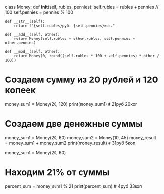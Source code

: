 class Money:
    def __init__(self, rubles, pennies):
        self.rubles = rubles + pennies // 100
        self.pennies = pennies % 100
    
    def __str__(self):
        return f"{self.rubles}руб. {self.pennies}коп."

    def __add__(self, other):
        return Money(self.rubles + other.rubles, self.pennies + other.pennies)

    def __mod__(self, other):
        return Money(0, round((self.rubles * 100 + self.pennies) * other / 100))

# Создаем сумму из 20 рублей и 120 копеек
money_sum1 = Money(20, 120)
print(money_sum1) # 21руб 20коп

# Создаем две денежные суммы
money_sum1 = Money(20, 60)
money_sum2 = Money(10, 45)
money_result = money_sum1 + money_sum2
print(money_result)  # 31руб 5коп


money_sum1 = Money(20, 60)
# Находим 21% от суммы
percent_sum = money_sum1 % 21
print(percent_sum)  # 4руб 33коп
